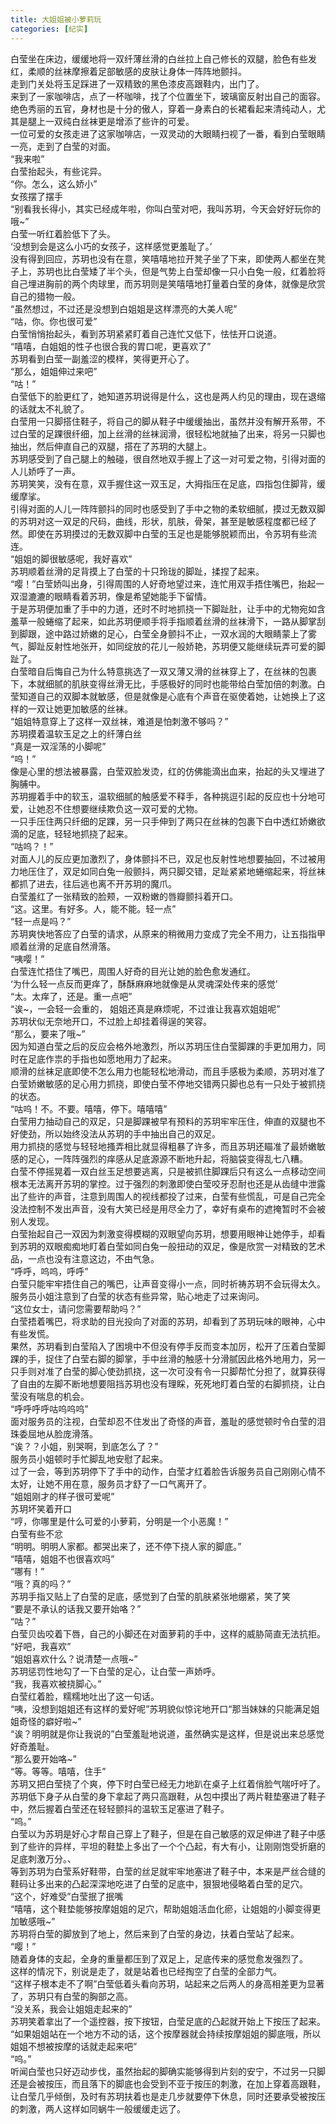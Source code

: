 ```yaml
---
title: 大姐姐被小萝莉玩
categories: [纪实]
---
```


白莹坐在床边，缓缓地将一双纤薄丝滑的白丝拉上自己修长的双腿，脸色有些发红，柔顺的丝袜摩擦着足部敏感的皮肤让身体一阵阵地颤抖。<br>走到门关处将玉足踩进了一双精致的黑色漆皮高跟鞋内，出门了。<br>来到了一家咖啡店，点了一杯咖啡，找了个位置坐下，玻璃窗反射出自己的面容。<br>绝色秀丽的五官，身材也是十分的傲人，穿着一身素白的长裙看起来清纯动人，尤其是腿上一双纯白丝袜更是增添了些许的可爱。<br>一位可爱的女孩走进了这家咖啡店，一双灵动的大眼睛扫视了一番，看到白莹眼睛一亮，走到了白莹的对面。<br>“我来啦”<br>白莹抬起头，有些诧异。<br>“你。怎么，这么娇小”<br>女孩摆了摆手<br>“别看我长得小，其实已经成年啦，你叫白莹对吧，我叫苏玥，今天会好好玩你的哦\~”<br>白莹一听红着脸低下了头。<br>‘没想到会是这么小巧的女孩子，这样感觉更羞耻了。’<br>没有得到回应，苏玥也没有在意，笑嘻嘻地拉开凳子坐了下来，即使两人都坐在凳子上，苏玥也比白莹矮了半个头，但是气势上白莹却像一只小白兔一般，红着脸将自己埋进胸前的两个肉球里，而苏玥则是笑嘻嘻地打量着白莹的身体，就像是欣赏自己的猎物一般。<br>“虽然想过，不过还是没想到白姐姐是这样漂亮的大美人呢”<br>“咕，你。你也很可爱”<br>白莹悄悄抬起头，看到苏玥紧紧盯着自己连忙又低下，怯怯开口说道。<br>“嘻嘻，白姐姐的性子也很合我的胃口呢，更喜欢了”<br>苏玥看到白莹一副羞涩的模样，笑得更开心了。<br>“那么，姐姐伸过来吧”<br>“咕！”<br>白莹低下的脸更红了，她知道苏玥说得是什么，这也是两人约见的理由，现在退缩的话就太不礼貌了。<br>白莹用一只脚搭住鞋子，将自己的脚从鞋子中缓缓抽出，虽然并没有解开系带，不过白莹的足踝很纤细，加上丝滑的丝袜润滑，很轻松地就抽了出来，将另一只脚也抽出，然后伸直自己的双腿，搭在了苏玥的大腿上。<br>苏玥感受到了自己腿上的触碰，很自然地双手握上了这一对可爱之物，引得对面的人儿娇呼了一声。<br>苏玥笑笑，没有在意，双手握住这一双玉足，大拇指压在足底，四指包住脚背，缓缓摩挲。<br>引得对面的人儿一阵阵颤抖的同时也感受到了手中之物的柔软细腻，摸过无数双脚的苏玥对这一双足的尺码，曲线，形状，肌肤，骨架，甚至是敏感程度都已经了然。即使在苏玥摸过的无数双脚中白莹的玉足也是能够脱颖而出，令苏玥有些流连。<br>“姐姐的脚很敏感呢，我好喜欢”<br>苏玥顺着丝滑的足背摸上了白莹的十只玲珑的脚趾，揉捏了起来。<br>“嘤！”白莹娇叫出身，引得周围的人好奇地望过来，连忙用双手捂住嘴巴，抬起一双湿漉漉的眼睛看着苏玥，像是希望她能手下留情。<br>于是苏玥便加重了手中的力道，还时不时地抓挠一下脚趾肚，让手中的尤物宛如含羞草一般蜷缩了起来，如此苏玥便顺手将手指顺着丝滑的丝袜滑下，一路从脚掌刮到脚跟，途中路过娇嫩的足心，白莹全身颤抖不止，一双水润的大眼睛蒙上了雾气，脚趾反射性地张开，如同绽放的花儿一般娇艳，苏玥便又能继续玩弄可爱的脚趾了。<br>白莹暗自后悔自己为什么特意挑选了一双又薄又滑的丝袜穿上了，在丝袜的包裹下，本就细腻的肌肤变得丝滑无比，手感极好的同时也能带给白莹加倍的刺激。白莹知道自己的双脚本就敏感，但是就像是心底有个声音在驱使着她，让她换上了这样的一双让她更加敏感的丝袜。<br>“姐姐特意穿上了这样一双丝袜，难道是怕刺激不够吗？”<br>苏玥摸着温软玉足之上的纤薄白丝<br>“真是一双淫荡的小脚呢”<br>“呜！”<br>像是心里的想法被暴露，白莹双脸发烫，红的仿佛能滴出血来，抬起的头又埋进了胸脯中。<br>苏玥握着手中的软玉，温软细腻的触感爱不释手，各种挑逗引起的反应也十分地可爱，让她忍不住想要继续欺负这一双可爱的尤物。<br>一只手压住两只纤细的足踝，另一只手伸到了两只在丝袜的包裹下白中透红娇嫩欲滴的足底，轻轻地抓挠了起来。<br>“咕呜？！”<br>对面人儿的反应更加激烈了，身体颤抖不已，双足也反射性地想要抽回，不过被用力地压住了，双足如同白兔一般颤抖，两只脚交错，足趾紧紧地蜷缩起来，将丝袜都抓了进去，往后逃也离不开苏玥的魔爪。<br>白莹羞红了一张精致的脸颊，一双粉嫩的唇瓣颤抖着开口。<br>“这。这里。有好多。人，能不能。轻一点”<br>“轻一点是吗？”<br>苏玥爽快地答应了白莹的请求，从原来的稍微用力变成了完全不用力，让五指指甲顺着丝滑的足底自然滑落。<br>“咦嘤！”<br>白莹连忙捂住了嘴巴，周围人好奇的目光让她的脸色愈发通红。<br>‘为什么轻一点反而更痒了，酥酥麻麻地就像是从灵魂深处传来的感觉’<br>“太。太痒了，还是。重一点吧”<br>“诶\~，一会轻一会重的， 姐姐还真是麻烦呢，不过谁让我喜欢姐姐呢”<br>苏玥状似无奈地开口，不过脸上却挂着得逞的笑容。<br>“那么，要来了哦\~”<br>因为知道白莹之后的反应会格外地激烈，所以苏玥压住白莹脚踝的手更加用力，同时在足底作祟的手指也如愿地用力了起来。<br>顺滑的丝袜足底即使不怎么用力也能轻松地滑动，而且手感极为柔顺，苏玥对准了白莹娇嫩敏感的足心用力抓挠，即使白莹不停地交错两只脚也总有一只处于被抓挠的状态。<br>“咕呜！不。不要。嘻嘻，停下。嘻嘻嘻”<br>白莹用力抽动自己的双足，只是脚踝被早有预料的苏玥牢牢压住，伸直的双腿也不好使劲，所以始终没法从苏玥的手中抽出自己的双足。<br>用力抓挠的感觉与轻轻地搔弄相比就显得粗暴了许多，而且苏玥还瞄准了最娇嫩敏感的足心，一阵阵强烈的痒感从足底源源不断地升起，将脑袋变得乱七八糟。<br>白莹不停摇晃着一双白丝玉足想要逃离，只是被抓住脚踝后只有这么一点移动空间根本无法离开苏玥的掌控。过于强烈的刺激即使白莹咬牙忍耐也还是从齿缝中泄露出了些许的声音，注意到周围人的视线都投了过来，白莹有些慌乱，可是自己完全没法控制不发出声音，没有大笑已经是用尽全力了，幸好有桌布的遮掩暂时不会被别人发现。<br>白莹抬起自己一双因为刺激变得模糊的双眼望向苏玥，想要用眼神让她停手，却看到苏玥的双眼痴痴地盯着白莹如同白兔一般扭动的双足，像是欣赏一对精致的艺术品，一点也没有注意这边，不由气急。<br>“呼呼，呜呜，呼呼”<br>白莹只能牢牢捂住自己的嘴巴，让声音变得小一点，同时祈祷苏玥不会玩得太久。<br>服务员小姐注意到了白莹的状态有些异常，贴心地走了过来询问。<br>“这位女士，请问您需要帮助吗？”<br>白莹捂着嘴巴，将求助的目光投向了对面的苏玥，却看到了苏玥玩味的眼神，心中有些发慌。<br>果然，苏玥看到白莹陷入了困境中不但没有停手反而变本加厉，松开了压着白莹脚踝的手，捉住了白莹右脚的脚掌，手中丝滑的触感十分滑腻因此格外地用力，另一只手则对准了白莹的脚心使劲抓挠，这一次可没有令一只脚帮忙分担了，就算获得了自由的左脚不断地想要阻挡苏玥也没有理睬，死死地盯着白莹的右脚抓挠，让白莹没有喘息的机会。<br>“呼呼呼呼咕呜呜呜”<br>面对服务员的注视，白莹却忍不住发出了奇怪的声音，羞耻的感觉顿时令白莹的泪珠委屈地从脸庞滑落。<br>“诶？？小姐，别哭啊，到底怎么了？”<br>服务员小姐顿时手忙脚乱地安慰了起来。<br>过了一会，等到苏玥停下了手中的动作，白莹才红着脸告诉服务员自己刚刚心情不太好，让她不用在意，服务员才舒了一口气离开了。<br>“姐姐刚才的样子很可爱呢”<br>苏玥坏笑着开口<br>“哼，你哪里是什么可爱的小萝莉，分明是一个小恶魔！”<br>白莹有些不忿<br>“明明。明明人家都。都哭出来了，还不停下挠人家的脚底。”<br>“嘻嘻，姐姐不也很喜欢吗”<br>“哪有！”<br>“哦？真的吗？”<br>苏玥手指又贴上了白莹的足底，感觉到了白莹的肌肤紧张地绷紧，笑了笑<br>“要是不承认的话我又要开始咯？”<br>“咕？”<br>白莹贝齿咬着下唇，自己的小脚还在对面萝莉的手中，这样的威胁简直无法抗拒。<br>“好吧，我喜欢”<br>“姐姐喜欢什么？说清楚一点哦\~”<br>苏玥惩罚性地勾了一下白莹的足心，让白莹一声娇呼。<br>“我，我喜欢被挠脚心。”<br>白莹红着脸，糯糯地吐出了这一句话。<br>“咦，没想到姐姐还有这样的爱好呢”苏玥貌似惊诧地开口“那当妹妹的只能满足姐姐奇怪的癖好啦\~”<br>“诶？明明就是你让我说的”白莹羞耻地说道，虽然确实是这样，但是说出来总感觉好奇羞耻。<br>“那么要开始咯\~”<br>“等。等等。嘻嘻，住手”<br>苏玥又把白莹挠了个爽，停下时白莹已经无力地趴在桌子上红着俏脸气喘吁吁了。<br>苏玥低下身子从白莹的身下拿起了两只高跟鞋，从包中摸出了两片鞋垫塞进了鞋子中，然后握着白莹还在轻轻颤抖的温软玉足塞进了鞋子。<br>“呜。”<br>白莹以为苏玥是好心才帮自己穿上了鞋子，但是在自己敏感的双足伸进了鞋子中感到了些许的异样，平坦的鞋垫上多出了一个个凸起，有大有小，让刚刚饱受折磨的足底刺激万分。、<br>等到苏玥为白莹系好鞋带，白莹的丝足就牢牢地塞进了鞋子中，本来是严丝合缝的鞋码让多出来的凸起深深地吃进了白莹的足底中，狠狠地侵略着白莹的足穴。<br>“这个，好难受”白莹抿了抿嘴<br>“嘻嘻，这个鞋垫能够按摩姐姐的足穴，帮助姐姐活血化瘀，让姐姐的小脚变得更加敏感哦\~”<br>苏玥将白莹的脚放到了地上，然后来到了白莹的身边，扶着白莹站了起来。<br>“嘤！”<br>随着身体的支起，全身的重量都压到了双足上，足底传来的感觉愈发强烈了。<br>这样的情况下，别说是走了，就是站着也已经掏空了白莹的全部力气。<br>“这样子根本走不了啊”白莹低着头看向苏玥，站起来之后两人的身高相差更为显著了，苏玥只有白莹的胸部之高。<br>“没关系，我会让姐姐走起来的”<br>苏玥笑着拿出了一个遥控器，按下按钮，白莹足底的凸起就开始上下按压了起来。<br>“如果姐姐站在一个地方不动的话，这个按摩器就会持续按摩姐姐的脚底哦，所以姐姐不想被按摩的话就走起来吧”<br>“呜。”<br>听闻白莹也只好迈动步伐，虽然抬起的脚确实能够得到片刻的安宁，不过另一只脚还是会被按压，而且落下的脚底也会受到不亚于按压的刺激，在加上穿着高跟鞋，让白莹几乎倾倒，及时有苏玥扶着也是走几步就要停下休息，同时还要承受被按压的刺激，两人这样如同蜗牛一般缓缓走远了。